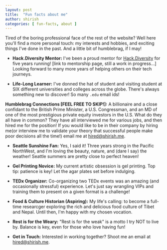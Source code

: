 ```yaml
---
layout: post
title:  "Fun facts about me"
author: shirish
categories: [ fun-facts, about ]
---
```


Tired of the boring professional face of the rest of the website? Well here you'll find a more personal touch: my interests and hobbies, and exciting things I've done in the past. And a little bit of humblebrag, if I may!

* **Hack.Diversity Mentor:**  I've been a proud mentor for [Hack.Diversity](https://www.hackdiversity.com/) for five years running! [link to mentorship page, still a work in progress...]  Looking forward to many more years of helping others on their tech journeys.

* **Life-Long Learner:** I've donned the hat of student and visiting student at SIX different universities and colleges across the globe. There's always something new to discover! So many `.edu` email ids!

**Humblebrag Connections [FEEL FREE TO SKIP!]:** A billionaire and a close confidant to the British Prime Minister, a U.S. Congressman, and an MD of one of the most prestigious private equity investors in the U.S. What do they all have in common? They have all interviewed me for various jobs, and then hired me for the position! If you would like to be in their company by hiring me(or interview me to validate your theory that successful people make poor decisions all the time!) email me at <a href="mailto:hired@shirish.me">hired@shirish.me</a>.

* **Seattle Sunshine Fan:**  Yes, I said it! Three years strong in the Pacific NorthWest, and I'm loving the beauty, nature, and (dare I say) the weather! Seattle summers are pretty close to perfect heaven!

* **Gel Printing Novice:**  My current artistic obsession is gel printing.  Top tip: patience is key!  Let the agar plates set before indulging.

* **TEDx Organizer:**  Co-organizing two TEDx events was an amazing (and occasionally stressful) experience.  Let's just say wrangling VIPs and training them to present on a given format is a challenge!

* **Food & Culture Historian (Aspiring):**  My life's calling: to become a full-time researcger exploring the rich and delicious food culture of Tibet and Nepal. Until then, I'm happy with my chosen vocation.

* **Rest is for the Weary:**  "Rest is for the weak" is a motto I try NOT to live by.  Balance is key, even for those who love having fun! 

* **Get in Touch:**  Interested in working together?  Shoot me an email at <a href="mailto:hired@shirish.me">hired@shirish.me</a>.